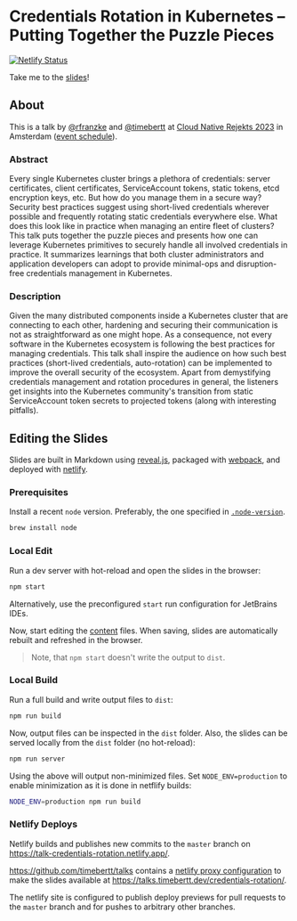 # Credentials Rotation in Kubernetes – Putting Together the Puzzle Pieces

[![Netlify Status](https://api.netlify.com/api/v1/badges/30179840-3ac4-4fcb-940a-7175be505f88/deploy-status)](https://app.netlify.com/sites/talk-credentials-rotation/deploys)

Take me to the [slides](https://talks.timebertt.dev/credentials-rotation/)!

## About

This is a talk by [@rfranzke](https://github.com/rfranzke) and [@timebertt](https://github.com/timebertt) at [Cloud Native Rejekts 2023](https://cloud-native.rejekts.io/) in Amsterdam ([event schedule](https://cfp.cloud-native.rejekts.io/cloud-native-rejekts-eu-amsterdam-2023/talk/YGEAZF/)).

### Abstract

Every single Kubernetes cluster brings a plethora of credentials: server certificates, client certificates, ServiceAccount tokens, static tokens, etcd encryption keys, etc. But how do you manage them in a secure way?
Security best practices suggest using short-lived credentials wherever possible and frequently rotating static credentials everywhere else. What does this look like in practice when managing an entire fleet of clusters?
This talk puts together the puzzle pieces and presents how one can leverage Kubernetes primitives to securely handle all involved credentials in practice. It summarizes learnings that both cluster administrators and application developers can adopt to provide minimal-ops and disruption-free credentials management in Kubernetes.

### Description

Given the many distributed components inside a Kubernetes cluster that are connecting to each other, hardening and securing their communication is not as straightforward as one might hope. As a consequence, not every software in the Kubernetes ecosystem is following the best practices for managing credentials.
This talk shall inspire the audience on how such best practices (short-lived credentials, auto-rotation) can be implemented to improve the overall security of the ecosystem.
Apart from demystifying credentials management and rotation procedures in general, the listeners get insights into the Kubernetes community's transition from static ServiceAccount token secrets to projected tokens (along with interesting pitfalls).

## Editing the Slides

Slides are built in Markdown using [reveal.js](https://revealjs.com/), packaged with [webpack](https://webpack.js.org/), and deployed with [netlify](https://www.netlify.com/).

### Prerequisites

Install a recent `node` version. Preferably, the one specified in [`.node-version`](./.node-version).

```bash
brew install node
```

### Local Edit

Run a dev server with hot-reload and open the slides in the browser:

```bash
npm start
```

Alternatively, use the preconfigured `start` run configuration for JetBrains IDEs.

Now, start editing the [content](./content) files.
When saving, slides are automatically rebuilt and refreshed in the browser.

> Note, that `npm start` doesn't write the output to `dist`.

### Local Build

Run a full build and write output files to `dist`:

```bash
npm run build
```

Now, output files can be inspected in the `dist` folder.
Also, the slides can be served locally from the `dist` folder (no hot-reload):

```bash
npm run server
```

Using the above will output non-minimized files.
Set `NODE_ENV=production` to enable minimization as it is done in netflify builds:

```bash
NODE_ENV=production npm run build
```

### Netlify Deploys

Netlify builds and publishes new commits to the `master` branch on https://talk-credentials-rotation.netlify.app/.

https://github.com/timebertt/talks contains a [netlify proxy configuration](https://github.com/timebertt/talks/blob/master/netlify.toml) to make the slides available at https://talks.timebertt.dev/credentials-rotation/.

The netlify site is configured to publish deploy previews for pull requests to the `master` branch and for pushes to arbitrary other branches.

